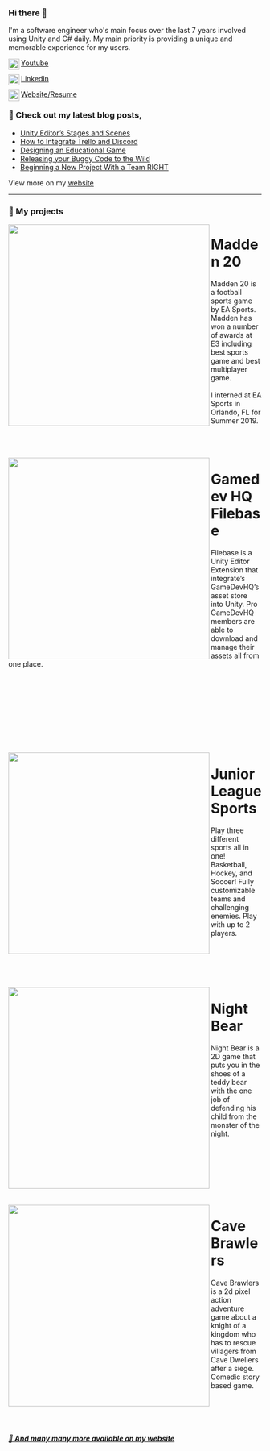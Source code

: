 ### Hi there 👋

I'm a software engineer who's main focus over the last 7 years involved using Unity and C# daily. My main priority is providing a unique and memorable experience for my users.

[<img align="left" width="22px" src="https://cdn4.iconfinder.com/data/icons/social-media-flat-7/64/Social-media_Youtube-512.png"/>Youtube](https://www.youtube.com/channel/UCQNi86EZ55UtBWjI0VCxuhw)

[<img align="left" width="22px" src="http://samuelarminana.com/u/1bd327ce8-9a88-4b7e-b3f1-9bf38f6e2b94.png"/>Linkedin](https://www.linkedin.com/in/samuelarm/)

[<img align="left" width="22px" src="http://samuelarminana.com/favicon.ico"/>Website/Resume](https://samuelarminana.com/)

### 📝 Check out my latest blog posts,
<!-- BLOG-POST-LIST:START -->
- [Unity Editor’s Stages and Scenes](https://samuelarminana.com/index.php/2020/09/28/unity-editors-stages-and-scenes/)
- [How to Integrate Trello and Discord](https://samuelarminana.com/index.php/2020/01/22/how-to-integrate-trello-and-discord/)
- [Designing an Educational Game](https://samuelarminana.com/index.php/2019/11/12/designing-an-educational-game/)
- [Releasing your Buggy Code to the Wild](https://samuelarminana.com/index.php/2019/07/18/releasing-your-buggy-code-to-the-wild/)
- [Beginning a New Project With a Team RIGHT](https://samuelarminana.com/index.php/2019/07/06/beginning-a-new-project-with-a-team-right/)
<!-- BLOG-POST-LIST:END -->
View more on my [website](https://samuelarminana.com/index.php/blog/)

---
### 💾 My projects

<img src="https://samuelarminana.com/wp-content/uploads/2019/07/mahomes.jpg" align="left" width="400px"/> 

# Madden 20
Madden 20 is a football sports game by EA Sports. Madden has won a number of awards at E3 including best sports game and best multiplayer game.
<br/>
<br/>
I interned at EA Sports in Orlando, FL for Summer 2019.
<br/>
<br/>
<br/>
<br/>


<img src="https://samuelarminana.com/wp-content/uploads/2019/09/home.png" align="left" width="400px"/> 

# Gamedev HQ Filebase
Filebase is a Unity Editor Extension that integrate’s GameDevHQ’s asset store into Unity. Pro GameDevHQ members are able to download and manage their assets all from one place. 
<br/>
<br/>
<br/>
<br/>
<br/>
<br/>
<br/>
<br/>
<br/>
<br/>


<img src="https://samuelarminana.com/wp-content/uploads/2018/11/4-1.jpg" align="left" width="400px"/> 

# Junior League Sports
Play three different sports all in one! Basketball, Hockey, and Soccer! Fully customizable teams and challenging enemies. Play with up to 2 players.
<br/>
<br/>
<br/>
<br/>
<br/>
<br/>


<img src="https://samuelarminana.com/wp-content/uploads/2018/11/3.png" align="left" width="400px"/> 

# Night Bear
Night Bear is a 2D game that puts you in the shoes of a teddy bear with the one job of defending his child from the monster of the night.<br/>
<br/>
<br/>
<br/>
<br/>
<br/>
<br/>
<br/>

<img src="https://samuelarminana.com/wp-content/uploads/2018/11/ss_205e2ce531240570866bf64c08f0f0ee4889d1dc.600x338.jpg" align="left" width="400px"/> 

# Cave Brawlers
Cave Brawlers is a 2d pixel action adventure game about a knight of a kingdom who has to rescue villagers from Cave Dwellers after a siege. Comedic story based game.<br/>
<br/>
<br/>
<br/>
<br/>

##### [📎 And many many more available on my website](https://samuelarminana.com/index.php)

